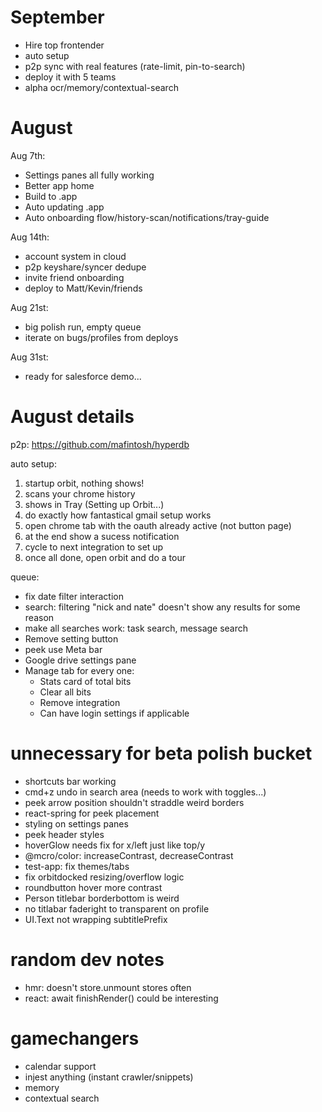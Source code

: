 # September

- Hire top frontender
- auto setup
- p2p sync with real features (rate-limit, pin-to-search)
- deploy it with 5 teams
- alpha ocr/memory/contextual-search

# August

Aug 7th:

- Settings panes all fully working
- Better app home
- Build to .app
- Auto updating .app
- Auto onboarding flow/history-scan/notifications/tray-guide

Aug 14th:

- account system in cloud
- p2p keyshare/syncer dedupe
- invite friend onboarding
- deploy to Matt/Kevin/friends

Aug 21st:

- big polish run, empty queue
- iterate on bugs/profiles from deploys

Aug 31st:

- ready for salesforce demo...

# August details

p2p: https://github.com/mafintosh/hyperdb

auto setup:

1.  startup orbit, nothing shows!
2.  scans your chrome history
3.  shows in Tray (Setting up Orbit...)
4.  do exactly how fantastical gmail setup works
5.  open chrome tab with the oauth already active (not button page)
6.  at the end show a sucess notification
7.  cycle to next integration to set up
8.  once all done, open orbit and do a tour

queue:

- fix date filter interaction
- search: filtering "nick and nate" doesn't show any results for some reason
- make all searches work: task search, message search
- Remove setting button
- peek use Meta bar
- Google drive settings pane
- Manage tab for every one:
  - Stats card of total bits
  - Clear all bits
  - Remove integration
  - Can have login settings if applicable

# unnecessary for beta polish bucket

- shortcuts bar working
- cmd+z undo in search area (needs to work with toggles...)
- peek arrow position shouldn't straddle weird borders
- react-spring for peek placement
- styling on settings panes
- peek header styles
- hoverGlow needs fix for x/left just like top/y
- @mcro/color: increaseContrast, decreaseContrast
- test-app: fix themes/tabs
- fix orbitdocked resizing/overflow logic
- roundbutton hover more contrast
- Person titlebar borderbottom is weird
- no titlabar faderight to transparent on profile
- UI.Text not wrapping subtitlePrefix

# random dev notes

- hmr: doesn't store.unmount stores often
- react: await finishRender() could be interesting

# gamechangers

- calendar support
- injest anything (instant crawler/snippets)
- memory
- contextual search
